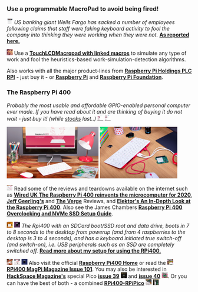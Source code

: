 ### Use a programmable MacroPad to avoid being fired!

<img src="images/Fired.png" width="16" height="16"/> *US banking giant Wells Fargo has sacked a number of employees following claims that staff were faking keyboard activity to fool the company into thinking they were working when they were not.*
[**As reported here.**](https://www.bbc.com/news/articles/cjll01220yeo)

<img src="images/macro.gif" width="16" height="16"/> Use a [**TouchLCDMacropad with linked macros**](https://github.com/TobiasVanDyk/Pico-MCU-from-Raspberry-Pi/tree/main/TouchMacroPadPico) to simulate any type of work and fool the heuristics-based work-simulation-detection algorithms.

Also works with all the major product-lines from [**Raspberry Pi Holdings PLC RPI**](https://www.londonstockexchange.com/stock/RPI/raspberry-pi-holdings-plc/company-page) - just buy it - or [**Raspberry Pi**](https://www.raspberrypi.com/) and [**Raspberry Pi Foundation**](https://www.raspberrypi.org/).

### The Raspberry Pi 400 
*Probably the most usable and affordable GPIO-enabled personal computer ever made. If you have read about it and are thinking of buying it do not wait - just buy it! (while [stocks](https://www.pishop.co.za/store/raspberry-pi-400) last..)* <img src="images/Pi400-0.png" width="16" height="16"/> <img src="images/Pi400-1.png" width="16" height="16"/>
<p align="left">
<img src="images/Image7.jpg" height="140" />
<img src="images/Image9.jpeg" height="140" />
</p>

<img src="images/RPi400TheVergeReview.png" width="16" height="16"/> Read some of the reviews and teardowns available on the internet such as [**Wired UK The Raspberry Pi 400 reinvents the microcomputer for 2020**](https://www.wired.co.uk/article/raspberry-pi-400-review), [**Jeff Geerling's**](https://www.jeffgeerling.com/blog/2020/raspberry-pi-400-teardown-and-review) and [**The Verge**](https://www.theverge.com/2020/11/2/21542278/raspberry-pi-400-keyboard-computer-arm-release-date-news-features) Reviews, and [**Elektor's An In-Depth Look at the Raspberry Pi 400**](https://www.elektormagazine.com/news/raspberry-pi-400-review). Also see the James Chambers [**Raspberry Pi 400 Overclocking and NVMe SSD Setup Guide**](https://jamesachambers.com/raspberry-pi-400-overclocking-ssd-setup-guide/).

<img src="images/RPi400-sda2.png" width="16" height="16"/> <img src="images/RPi400-sda2Screen.png" width="16" height="16"/> *The Rpi400 with an SDCard boot/SSD root and data drive, boots in 7 to 8 seconds to the desktop from powerup (and from 4 raspberries to the desktop is 3 to 4 seconds), and has a keyboard initiated true switch-off (and switch-on), i.e. USB peripherals such as an SSD are completely switched off.* [**Read more about my setup for using the RPi400.**](RPi400.md) 

<img src="images/Image6.jpg" width="16" height="16"/>  <img src="images/image4.jpeg" width="16" height="16"/>  <img src="images/Pi400-2GHz.png" width="16" height="16"/> Also visit the official [**Raspberry Pi400 Home**](https://www.raspberrypi.org/products/raspberry-pi-400/) or read the <img src="images/Magpi101.png" width="16" height="16"/> [**RPi400 MagPi Magazine Issue 101**](https://magpi.raspberrypi.org/issues/101). You may also be interested in [**HackSpace Magazine's**](https://hackspace.raspberrypi.org) special Pico [**issue 39**](https://hackspace.raspberrypi.org/issues/39) <img src="images/HackspaceFebruary2021.png" width="16" height="16"/> and [**issue 40**](https://hackspace.raspberrypi.org/issues/40) <img src="images/HackspaceMarch2021.png" width="16" height="16"/>. Or you can have the best of both - a combined [**RPi400-RPiPico**](https://github.com/Wren6991/Pi400-Pico-Plate) <img src="images/Pi400Pico1.jpg" width="16" height="16"/>  <img src="images/Pi400Pico2.jpg" width="16" height="16"/>

